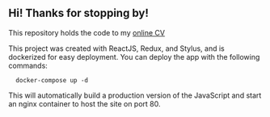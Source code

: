 ## Hi! Thanks for stopping by!

This repository holds the code to my [online CV](https://tyler.digital)

This project was created with ReactJS, Redux, and Stylus, and is dockerized for easy deployment.  You can deploy the app with the following commands:

```
  docker-compose up -d
```

This will automatically build a production version of the JavaScript and start an nginx container to host the site on port 80.